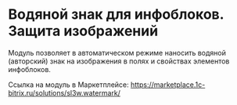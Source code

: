 # Водяной знак для инфоблоков. Защита изображений

Модуль позволяет в автоматическом режиме наносить водяной (авторский) знак на изображения в полях и свойствах элементов инфоблоков.

Ссылка на модуль в Маркетплейсе: https://marketplace.1c-bitrix.ru/solutions/sl3w.watermark/
